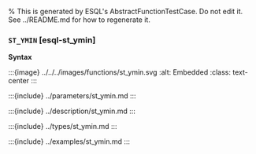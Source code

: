 % This is generated by ESQL's AbstractFunctionTestCase. Do not edit it. See ../README.md for how to regenerate it.

### `ST_YMIN` [esql-st_ymin]

**Syntax**

:::{image} ../../../images/functions/st_ymin.svg
:alt: Embedded
:class: text-center
:::


:::{include} ../parameters/st_ymin.md
:::

:::{include} ../description/st_ymin.md
:::

:::{include} ../types/st_ymin.md
:::

:::{include} ../examples/st_ymin.md
:::
